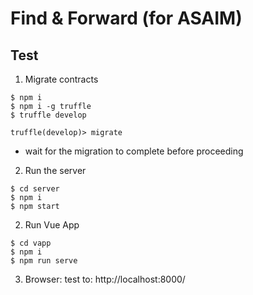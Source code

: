 # Find & Forward (for ASAIM)

## Test

1. Migrate contracts

```
$ npm i
$ npm i -g truffle
$ truffle develop
```

```
truffle(develop)> migrate
```

-   wait for the migration to complete before proceeding

2. Run the server

```
$ cd server
$ npm i
$ npm start
```

2. Run Vue App

```
$ cd vapp
$ npm i
$ npm run serve
```

3. Browser: test
   to: http://localhost:8000/
